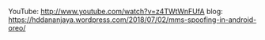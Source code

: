 YouTube: http://www.youtube.com/watch?v=z4TWtWnFUfA
blog: https://hddananjaya.wordpress.com/2018/07/02/mms-spoofing-in-android-oreo/

